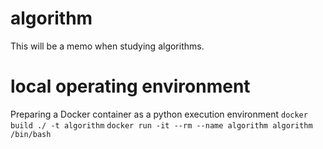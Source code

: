 # algorithm
This will be a memo when studying algorithms.

# local operating environment
Preparing a Docker container as a python execution environment
`docker build ./ -t algorithm`
`docker run -it --rm --name algorithm algorithm /bin/bash`

